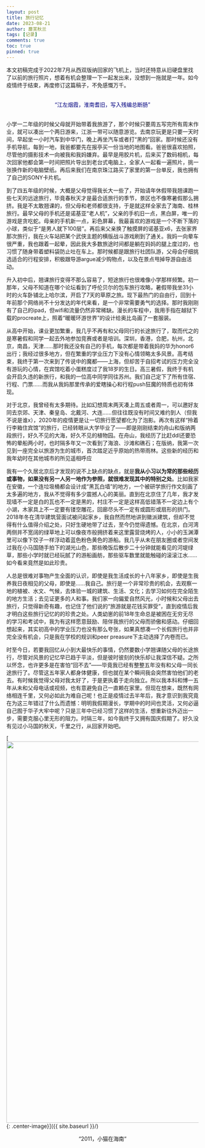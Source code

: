 ```yaml
---
layout: post
title: 旅行记忆
date: 2023-08-21
author: 蘼芜秋兰
tags: [记录]
comments: true
toc: true
pinned: true
---
```


 本文初稿完成于2022年7月从西双版纳回家的飞机上，当时还特意从旧硬盘里找了以前的旅行照片，想着有机会整理一下一起发出来，没想到一拖就是一年。如今疫情终于结束，再度修订这篇稿子，不免感慨万千。

<br>
<center><font color=Navy><blod>“江左烟霞，淮南耆旧，写入残编总断肠”</blod></font></center>
<br>

小学一二年级的时候父母就开始带着我旅游了，那个时候只要周五写完所有周末作业，就可以凑出一个两日游来，江浙一带可以随意游览。去南京玩更是只要一天时间，早起坐一小时汽车到中华门，晚上再坐汽车或者打“黑的”回家。那时候还没有手机导航，每到一地，我爸都要先在报亭买一份当地的地图看。爸爸很喜欢拍照，尽管他的摄影技术一向被我和我妈嫌弃。最早是用胶片机，后来买了数码相机，每次回家他都会第一时间把照片导出到老台式电脑上，全家人一起看一遍照片，挑一张换作新的电脑壁纸。再后来我们在南京珠江路买了家里的第一台单反，我也拥有了自己的SONY卡片机。

到了四五年级的时候，大概是父母觉得我长大一些了，开始请年休假带我翘课跑一些七天的远途旅行，毕竟春秋天才是最合适旅行的季节，景区也不像寒暑假那么拥挤。我是不太敢翘课的，但父母和老师都很支持，于是就这样全家去了海南、桂林旅行。最早父母的手机还是诺基亚“老人机”，父亲的手机旧一点，黑白屏，唯一的游戏是贪吃蛇。母亲的手机新一点，彩色屏幕，我最喜欢的游戏是一个不断下落的小球，类似于“是男人就下100层”。再后来父亲换了触摸屏的诺基亚x6，去张家界那次旅行，我在火车站把某个武侠主题的横版战斗游戏刷到了通关。我妈一向晕车很严重，我也跟着一起晕，因此我大多数旅途时间都是躺在妈妈的腿上度过的，也习惯了随身带着塑料袋防止吐在车上。那时候都是跟旅行社团队游，父母会仔细挑选适合的行程安排，积极跟导游argue减少购物点，以及在景点甩掉导游自由活动。

升入初中后，翘课旅行变得不那么容易了，短途旅行也很难像小学那样频繁。初一那年，父母不知道在哪个论坛看到了呼伦贝尔的包车旅行攻略，暑假带我坐31小时的火车卧铺北上哈尔滨，开启了7天的草原之旅。现下最热门的自由行，回到十年前那个网络尚不十分发达的年代来看，是一个非常需要勇气的选择。那时我刚刚有了自己的ipad，但wifi和流量仍然非常稀缺。漫长的车程中，我用手指在越狱下载的procreate上，照着“暖暖环游世界”的设计给奥比岛画了一套服装。

从高中开始，课业更加繁重，我几乎不再有和父母同行的长途旅行了，取而代之的是寒暑假和同学一起去外地参加竞赛或者是培训。深圳，香港，合肥，杭州，北京，南昌，天津……那时我还没有自己的手机，每次都是带着我妈的华为honor6出行；我经过很多地方，但在繁重的学业压力下没有心情领略太多风景。高考结束，我终于第一次来到了传说中的魔都——上海，但却苦于自招考试的压力完全没有游玩的心情，在宾馆吃着小蛋糕度过了我18岁的生日。高三暑假，我终于有机会开启久违的新旅行，和我的一位高中同学同往苏州。我们自己定下了所有住宿、行程、门票……而我从我妈那里传承的爱瞎操心和行程push狂魔的特质也初有体现。

对于北京，我曾经有太多期待。比如幻想周末两天凑上周五或者周一，可以邀好友同去京郊、天津、秦皇岛、北戴河、大连……但往往既没有时间又难约到人（但我不说是谁x），2020年的疫情更是让一切旅行愿望都化为了泡影。再次有这样“拎着行李箱住宾馆”的旅行，已经转眼从大学毕业了——即是刚刚结束的舟山和版纳两段旅行，好久不见的大海，好久不见的植物园。在舟山，我经历了比赶ddl还要恐怖的晕船两小时，也时隔多年又一次看到了海浪、沙滩和礁石；在版纳，我第一次见到一座完全以旅游为生的城市，首次踏足近乎原始的热带雨林。这些新的经历和我年幼时在其他城市的所见遥相呼应

我有一个久居北京后才发现的说不上缺点的缺点，就是**我从小习以为常的那些经历或事物，如果没有另一人另一地作为参照，就很难发现其中的特别之处**。比如我家在安徽，一个连垃圾桶都会设计成“黑瓦白墙”的地方，一个被研学旅行作文刻画了太多遍的地方，我从不觉得有多少震撼人心的美丽。直到在北京住了几年，我才发现墙不一定是白的瓦也不一定是黑的，村庄不一定是这样高低错落不一定边上有个小湖，木家具上不一定要有镂空雕花，回廊尽头不一定有或圆形或扇形的拱门。2018年冬在清华建筑营面试被问起家乡，我自然而然地讲到徽派建筑，但却不觉得有什么值得介绍之处，只好生硬地带了过去，至今仍觉得遗憾。在北京，白河湾两侧并不宽阔的绿草地上可以像夜市般拥挤着来这里露营烧烤的人，小小的玉渊潭里可以像下饺子一样浮动着蓝色粉色黄色的游船。我几乎从未在朋友圈或者空间发过我在小马国随手拍下的湖光山色，那些晚饭后散步二十分钟就能看见的河堤绿草，那些小学时就已经玩腻了的游船画舫，那些驱车数里就能触碰的滚滚江水……如今看来竟然是如此珍贵。

人总是很难对事物产生全面的认识，即使是我生活成长的十八年家乡，即使是生我养我日夜相见的父母，即使是……我自己。旅行是一个非常珍贵的机会，去观察一地的植被、水文、气候，去体验一城的建筑、生活、文化；去学习如何在完全陌生的地方生活；去见证更多的人和事。我们家一向偏爱自然风光，小时候和父母出去旅行，只觉得新奇有趣，也记住了他们说的“旅游就是花钱买罪受”，直到疫情后我才明白这些旅行记忆的的珍贵之处。人类幼崽的前18年生命总是被困在无穷无尽的学习和考试中，我为有这样愿意鼓励、陪伴我旅行的父母而骄傲和感动。仔细回想起来，其实初高中的学业压力也没有那么夸张，如果真想凑一个长假旅行也并非完全没有机会，只是我在学校的规训和peer preasure下主动选择了内卷而已。

时至今日，若要我回忆从小到大最快乐的事情，仍然要数小学翘课随父母的长途旅行，尽管对风景的记忆早已趋于平淡，但是彼时彼刻的快乐却让我深信不疑。之所以怀念，也许更多是在害怕“回不去”——毕竟我已经有整整五年没有和父母一同长途旅行了。尽管这五年家人都身体健康，但也就在某个瞬间我会突然害怕他们的老去。有时候我觉得父母对我太好了，于是更执着于走向独立。所以我本科和博一五年从未和父母电话或视频，也有意避免自己一直赖在家里。但现在想来，既然有网络相连千里，又何必如此为难自己呢！也正是疫情过去半年后，我才意识到我究竟在为这三年错过了什么而遗憾：明明我假期漫长，学期中的时间也灵活，又何必逼自己囿于华子大牢中呢？只是三年中已经习惯了这样的生活，想重新往外迈出一步，需要克服心里无形的阻力。时隔三年，如今我终于又拥有国庆假期了。好久没有见过小马国的秋天，千里之行，从回家开始吧。

[<img src="{{ site.baseurl }}/images/travel_hainan.jpg" style="width: 1000px;"/>{: .center-image}]({{ site.baseurl }}/)

<center> “2011，小猫在海南“ </center>



